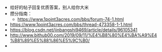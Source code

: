 - 给好的帖子回复优质答案，别人给你大米
- 攒分指南：
	- https://www.1point3acres.com/bbs/forum-74-1.html
- https://www.1point3acres.com/bbs/thread-473358-1-1.html
- https://blog.csdn.net/jinbangshi9469/article/details/96105341
- http://www.bithub00.com/2019/09/11/%E4%B8%80%E4%BA%A9%E4%B8%89%E5%88%86%E5%9C%B0/
-